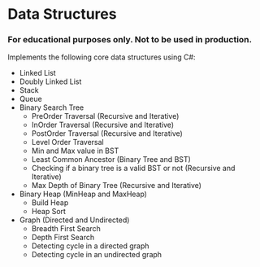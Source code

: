 Data Structures
=================

### For educational purposes only. Not to be used in production.

Implements the following core data structures using C#:

- Linked List
- Doubly Linked List
- Stack
- Queue
- Binary Search Tree
  - PreOrder Traversal (Recursive and Iterative)
  - InOrder Traversal (Recursive and Iterative)
  - PostOrder Traversal (Recursive and Iterative)
  - Level Order Traversal
  - Min and Max value in BST
  - Least Common Ancestor (Binary Tree and BST)
  - Checking if a binary tree is a valid BST or not (Recursive and Iterative)
  - Max Depth of Binary Tree (Recursive and Iterative)
- Binary Heap (MinHeap and MaxHeap)
  - Build Heap
  - Heap Sort
- Graph (Directed and Undirected)
  - Breadth First Search
  - Depth First Search
  - Detecting cycle in a directed graph
  - Detecting cycle in an undirected graph
